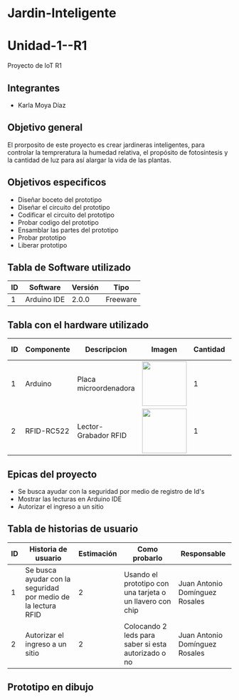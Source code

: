 # Jardin-Inteligente
# Unidad-1--R1
Proyecto de IoT R1
## Integrantes
* Karla Moya Díaz
## Objetivo general
El prorposito de este proyecto es crear jardineras inteligentes, para controlar la tempreratura la humedad relativa, el propósito de fotosíntesis y la cantidad de luz para así alargar la vida de las plantas. 
## Objetivos especificos
* Diseñar boceto del prototipo
* Diseñar el circuito del prototipo
* Codificar el circuito del prototipo
* Probar codigo del prototipo
* Ensamblar las partes del prototipo
* Probar prototipo
* Liberar prototipo

## Tabla de Software utilizado
   | ID  |      Software      |   Versión   |    Tipo    |
   |-----|--------------------|-------------|------------|
   |  1  | Arduino IDE | 2.0.0 | Freeware |

## Tabla con el hardware utilizado
|  ID  | Componente |              Descripcion           | Imagen |   Cantidad   |    Costo total    |
|------|------------|------------------------------------|--------|--------------|-------------------|
|1|Arduino|Placa microordenadora|<img src="https://www.google.com/url?sa=i&url=https%3A%2F%2Fwww.pngwing.com%2Fes%2Fsearch%3Fq%3Darduino&psig=AOvVaw3jiGYBvnZJOa2gimPjMgL2&ust=1676078245141000&source=images&cd=vfe&ved=0CBAQjRxqFwoTCLDhvpXkif0CFQAAAAAdAAAAABAJ" width="100" height="100" />| 1 | $600 |
|2|RFID-RC522|Lector-Grabador RFID|<img src="https://avelectronics.cc/wp-content/uploads/2018/06/modulo-rfid-rc522-tarjeta-llavero-s50-mifare-mfrc522.jpg" width="100" height="100" />|1|$150|

## Epicas del proyecto
* Se busca ayudar con la seguridad por medio de registro de Id's
* Mostrar las lecturas en Arduino IDE
* Autorizar el ingreso a un sitio

## Tabla de historias de usuario
|ID| Historia de usuario | Estimación | Como probarlo | Responsable |
|----|---------------------|------------|---------------|-------------|
|1|Se busca ayudar con la seguridad por medio de la lectura RFID| 2 |Usando el prototipo con una tarjeta o un llavero con chip|Juan Antonio Domínguez Rosales|
|2|Autorizar el ingreso a un sitio| 2 |Colocando 2 leds para saber si esta autorizado o no|Juan Antonio Domínguez Rosales|

## Prototipo en dibujo
